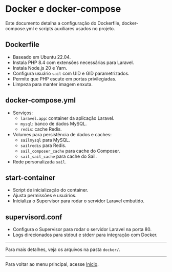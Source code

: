 # Docker e docker-compose

Este documento detalha a configuração do Dockerfile, docker-compose.yml e scripts auxiliares usados no projeto.

## Dockerfile

- Baseado em Ubuntu 22.04.
- Instala PHP 8.4 com extensões necessárias para Laravel.
- Instala Node.js 20 e Yarn.
- Configura usuário `sail` com UID e GID parametrizados.
- Permite que PHP escute em portas privilegiadas.
- Limpeza para manter imagem enxuta.

## docker-compose.yml

- Serviços:
    - `laravel.app`: container da aplicação Laravel.
    - `mysql`: banco de dados MySQL.
    - `redis`: cache Redis.
- Volumes para persistência de dados e caches:
    - `sailmysql` para MySQL.
    - `sailredis` para Redis.
    - `sail_composer_cache` para cache do Composer.
    - `sail_sail_cache` para cache do Sail.
- Rede personalizada `sail`.

## start-container

- Script de inicialização do container.
- Ajusta permissões e usuários.
- Inicializa o Supervisor para rodar o servidor Laravel embutido.

## supervisord.conf

- Configura o Supervisor para rodar o servidor Laravel na porta 80.
- Logs direcionados para stdout e stderr para integração com Docker.

---

Para mais detalhes, veja os arquivos na pasta `docker/`.

---

Para voltar ao menu principal, acesse [Início](01-HOME.md).
